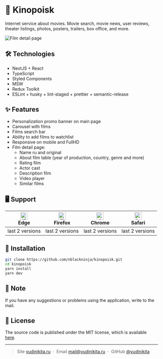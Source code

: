 # 🍿 Kinopoisk

Internet service about movies. Movie search, movie news, user reviews, theater listings, photos, posters, trailers, box office, and more.

![Film detail page](https://user-images.githubusercontent.com/36636599/164914463-aac46cd6-7abe-491a-8cfe-dbea183bf57e.png)

## 🛠 Technologies
- NextJS + React
- TypeScript
- Styled Components
- MSW
- Redux Toolkit
- ESLint + husky + lint-staged + prettier + semantic-release

## ✨ Features
- Personalization promo banner on main page
- Carousel with films
- Films search bar
- Ability to add films to watchlist
- Responsive on mobile and FullHD
- Film detail page:
  - Name ru and original
  - About film table (year of production, country, genre and more)
  - Rating film
  - Actor cast
  - Description film
  - Video player
  - Similar films

## 🖥 Support

| [<img src="https://raw.githubusercontent.com/alrra/browser-logos/master/src/edge/edge_48x48.png" alt="IE / Edge" width="24px" height="24px" />](http://godban.github.io/browsers-support-badges/)<br>Edge | [<img src="https://raw.githubusercontent.com/alrra/browser-logos/master/src/firefox/firefox_48x48.png" alt="Firefox" width="24px" height="24px" />](http://godban.github.io/browsers-support-badges/)<br>Firefox | [<img src="https://raw.githubusercontent.com/alrra/browser-logos/master/src/chrome/chrome_48x48.png" alt="Chrome" width="24px" height="24px" />](http://godban.github.io/browsers-support-badges/)<br>Chrome | [<img src="https://raw.githubusercontent.com/alrra/browser-logos/master/src/safari/safari_48x48.png" alt="Safari" width="24px" height="24px" />](http://godban.github.io/browsers-support-badges/)<br>Safari |
| --- | --- | --- | --- |
| last 2 versions | last 2 versions | last 2 versions | last 2 versions |

## 📝 Installation

```bash
git clone https://github.com/nblackninja/kinopoisk.git
cd kinopoisk
yarn install
yarn dev
```

## 💬 Note

If you have any suggestions or problems using the application, write to the
mail.

## 🔐 License

The source code is published under the MIT license, which is available [here](LICENSE).

---

> Site [yudinikita.ru](https://yudinikita.ru) &nbsp;&middot;&nbsp;
> Email <mail@yudinikita.ru> &nbsp;&middot;&nbsp;
> GitHub [@yudinikita](https://github.com/yudinikita)
